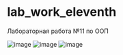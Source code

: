 # lab_work_eleventh
Лабораторная работа №11 по ООП

![image](https://user-images.githubusercontent.com/118682916/233427443-0e87cbee-dce3-42df-a4c3-c8283960a187.png)
![image](https://user-images.githubusercontent.com/118682916/233427498-9423054d-a329-47af-b8ca-5554d7b4b6e8.png)
![image](https://user-images.githubusercontent.com/118682916/233427692-9df0b985-ccd9-488b-9295-1b14417a79a2.png)

